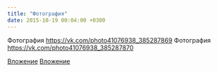 ```yaml
---
title: "Фотография"
date: 2015-10-19 00:04:00 +0300
---
```


Фотография
https://vk.com/photo41076938_385287869
Фотография
https://vk.com/photo41076938_385287870

[Вложение](https://vk.com/photo41076938_385287869)
[Вложение](https://vk.com/photo41076938_385287870)
